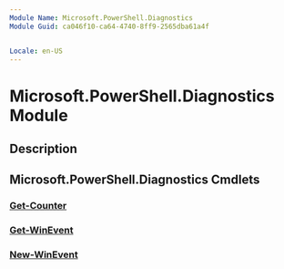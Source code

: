 ```yaml
---
Module Name: Microsoft.PowerShell.Diagnostics
Module Guid: ca046f10-ca64-4740-8ff9-2565dba61a4f


Locale: en-US
---
```


# Microsoft.PowerShell.Diagnostics Module
## Description


## Microsoft.PowerShell.Diagnostics Cmdlets
### [Get-Counter](Get-Counter.md)


### [Get-WinEvent](Get-WinEvent.md)


### [New-WinEvent](New-WinEvent.md)



